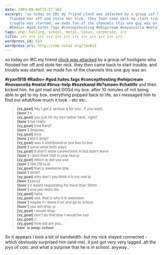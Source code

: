 ```yaml
---
date: 2003-09-04T15:57:18Z
excerpt: "so today on IRC my friend clock was attacked by a group iof hooligans who
  flooded her off and stole her nick. they then came back to start trouble. \nand
  trouble was started. we made fun of the channels this one guy was on: \n\n#ryan1918
  #Radio+ #god.hates.fags #concepthosting #whipcream #novascotia #metal #linux-..."
tags: php, hosting, school, metal, linux, corporate, irc
title: irc irc irc irc irc irc irc irc irc irc irc irc
wordpress_id: 613
wordpress_url: http://new.nata2.org/?p=613
---
```


so today on IRC my friend <a href="http://corp.beercan.com/view.php?channel=corporate&date=1062651600">clock was attacked</a> by a group iof hooligans who flooded her off and stole her nick. they then came back to start trouble. 
and trouble was started. we made fun of the channels this one guy was on: 

<b>#ryan1918 #Radio+ #god.hates.fags #concepthosting #whipcream #novascotia #metal #linux-help #kozekanal #b?smoen #chatlife</b> and then kicked him. he got mad and DOSd my box. after 10 minutes of not being able to get to my box. everything popped back to life. so I messaged him to find out what/how much it took - etc etc.

<blockquote><small>
<b>[xy_goat]</b> hey I got a serious q for you.. if you want..<br/>
<b>[bare`]</b> k <br/>
<b>[xy_goat]</b> you just hit my box rather hard.. right?<br/>
<b>[bare`]</b> not really <br/>
<b>[xy_goat]</b> how hard?<br/>
<b>[bare`]</b> 3mb/sec <br/>
<b>[xy_goat]</b> nice<br/>
<b>[bare`]</b> did it drop?<br/>
<b>[xy_goat]</b> was it distributed or just box to box<br/>
<b>[bare`]</b> some what both ways <br/>
<b>[xy_goat]</b> it didn't allow connections in but didn't leave<br/>
<b>[bare`]</b> I dont think that is your real ip <br/>
<b>[xy_goat]</b> which ip did you use<br/>
<b>[bare`]</b> 199.218.la.la <br/>
<b>[xy_goat]</b> that is awesome btw<br/>
<b>[bare`]</b> what? <br/>
<b>[xy_goat]</b> why don't you think it is my real ip<br/>
<b>[bare`]</b> becuz <br/>
<b>[bare`]</b> it wasnt responding for more than 10min<br/>
<b>[bare`]</b> and you didnt die <br/>
<b>[xy_goat]</b> haha.<br/>
<b>[xy_goat]</b> yea. that is why it is awesoem<br/>
<b>[bare`]</b> maybe if I leave it on and go to school<br/>
<b>[bare`]</b> you will drop :p <br/>
<b>[xy_goat]</b> I would drop<br/>
<b>[xy_goat]</b> don't do that btw. I would be sad<br/>
<b>[xy_goat]</b> ;)<br/>
<b>[xy_goat]</b> how old are you..<br/>
<b> bare` is away: school</b><br/></small>
</blockquote>
So it appears I took a bit of bandwidth. but my nick stayed connected - which obviously surprised him (and me). it just got very very lagged. ah the joys of colo. and what a surprise that he is in school. anyway.. 
